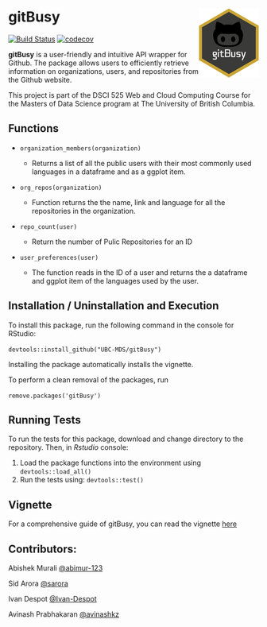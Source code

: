 # gitBusy <img src="man/figures/logo.png" align="right"/>


[![Build Status](https://travis-ci.org/UBC-MDS/gitBusy.svg?branch=master)](https://travis-ci.org/UBC-MDS/gitBusy)
[![codecov](https://codecov.io/gh/avinashkz/gitBusy/branch/master/graph/badge.svg)](https://codecov.io/gh/avinashkz/gitBusy)

**gitBusy** is a user-friendly and intuitive API wrapper for Github. The package allows users to efficiently retrieve information on organizations, users, and repositories from the Github website.

This project is part of the DSCI 525 Web and Cloud Computing Course for the Masters of Data Science program at The University of British Columbia.

## Functions

* `organization_members(organization)`
  * Returns a list of all the public users with their most commonly used languages in a dataframe and as a ggplot item.

* `org_repos(organization)`
  * Function returns the the name, link and language for all the repositories in the organization.

* `repo_count(user)`
  * Return the number of Pulic Repositories for an ID

* `user_preferences(user)`
  * The function reads in the ID of a user and returns the a dataframe and ggplot item of the languages used by the user.


## Installation / Uninstallation and Execution

To install this package, run the following command in the console for RStudio:

`devtools::install_github("UBC-MDS/gitBusy")`

Installing the package automatically installs the vignette.

To perform a clean removal of the packages, run

`remove.packages('gitBusy')`

## Running Tests
To run the tests for this package, download and change directory to the repository.
Then, in _Rstudio_ console:

1. Load the package functions into the environment using `devtools::load_all()`
2. Run the tests using: `devtools::test()`

## Vignette

For a comprehensive guide of gitBusy, you can read the vignette [here](vignettes/gitBusy.Rmd)

## Contributors:

Abishek Murali [@abimur-123](https://github.com/abimur-123)

Sid Arora [@sarora](https://github.com/sarora)

Ivan Despot [@Ivan-Despot](https://github.com/Ivan-Despot)

Avinash Prabhakaran [@avinashkz](https://github.com/avinashkz)
